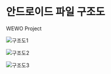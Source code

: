 # 안드로이드 파일 구조도

WEWO Project

![구조도1](https://user-images.githubusercontent.com/52284829/70386164-8a78ed80-19d9-11ea-8215-bcf6db6d8956.png)

![구조도2](https://user-images.githubusercontent.com/52284829/70386167-9c5a9080-19d9-11ea-8cf2-febb3ef10a81.png)

![구조도3](https://user-images.githubusercontent.com/52284829/70386172-a9777f80-19d9-11ea-91bd-fbd4a238aa52.png)